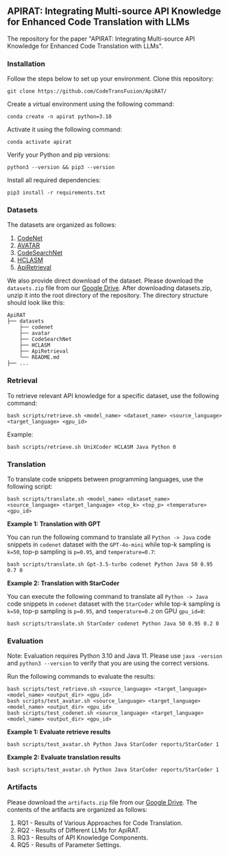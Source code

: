 ## APIRAT: Integrating Multi-source API Knowledge for Enhanced Code Translation with LLMs
The repository for the paper "APIRAT: Integrating Multi-source API Knowledge for Enhanced Code Translation with LLMs".

### Installation
Follow the steps below to set up your environment.
Clone this repository:
```
git clone https://github.com/CodeTransFusion/ApiRAT/
```

Create a virtual environment using the following command:
```
conda create -n apirat python=3.10
```

Activate it using the following command:
```
conda activate apirat
```

Verify your Python and pip versions:
```
python3 --version && pip3 --version
```

Install all required dependencies:
```
pip3 install -r requirements.txt
```

### Datasets

The datasets are organized as follows:

1. [CodeNet](https://github.com/IBM/Project_CodeNet)
2. [AVATAR](https://github.com/wasiahmad/AVATAR)
3. [CodeSearchNet](https://github.com/github/CodeSearchNet)
4. [HCLASM]()
5. [ApiRetrieval]()

We also provide direct download of the dataset. Please download the `datasets.zip` file from our [Google Drive](https://drive.google.com/file/d/1lVxhbHkj_Q1XU-m_wMBG0eyaQv4UKIKy). After downloading datasets.zip, unzip it into the root directory of the repository. The directory structure should look like this:


```
ApiRAT
├── datasets
    ├── codenet
    ├── avatar
    ├── CodeSearchNet
    ├── HCLASM
    ├── ApiRetrieval
    └── README.md
├── ...
```
### Retrieval

To retrieve relevant API knowledge for a specific dataset, use the following command:
```
bash scripts/retrieve.sh <model_name> <dataset_name> <source_language> <target_language> <gpu_id>
```

Example:
```
bash scripts/retrieve.sh UniXCoder HCLASM Java Python 0
```

### Translation
To translate code snippets between programming languages, use the following script:
```
bash scripts/translate.sh <model_name> <dataset_name> <source_language> <target_language> <top_k> <top_p> <temperature> <gpu_id>
```

**Example 1: Translation with GPT** 

You can run the following command to translate all `Python -> Java` code snippets in `codenet` dataset with the `GPT-4o-mini` while top-k sampling is `k=50`, top-p sampling is `p=0.95`, and `temperature=0.7`:
```
bash scripts/translate.sh Gpt-3.5-turbo codenet Python Java 50 0.95 0.7 0
```


**Example 2: Translation with StarCoder**

You can execute the following command to translate all `Python -> Java` code snippets in `codenet` dataset with the `StarCoder` while top-k sampling is `k=50`, top-p sampling is `p=0.95`, and `temperature=0.2` on GPU `gpu_id=0`:
```
bash scripts/translate.sh StarCoder codenet Python Java 50 0.95 0.2 0
```

### Evaluation
Note: Evaluation requires Python 3.10 and Java 11. Please use `java -version` and `python3 --version` to verify that you are using the correct versions.


Run the following commands to evaluate the results:
```
bash scripts/test_retrieve.sh <source_language> <target_language> <model_name> <output_dir> <gpu_id>
bash scripts/test_avatar.sh <source_language> <target_language> <model_name> <output_dir> <gpu_id>
bash scripts/test_codenet.sh <source_language> <target_language> <model_name> <output_dir> <gpu_id>
```

**Example 1: Evaluate retrieve results** 
```
bash scripts/test_avatar.sh Python Java StarCoder reports/StarCoder 1
```

**Example 2: Evaluate translation results** 
```
bash scripts/test_avatar.sh Python Java StarCoder reports/StarCoder 1
```

### Artifacts
Please download the `artifacts.zip` file from our [Google Drive](https://drive.google.com/file/d/1lVxhbHkj_Q1XU-m_wMBG0eyaQv4UKIKy). The contents of the artifacts are organized as follows:
1. RQ1 - Results of Various Approaches for Code Translation.
2. RQ2 - Results of Different LLMs for ApiRAT.
3. RQ3 - Results of API Knowledge Components.
4. RQ5 - Results of Parameter Settings.
